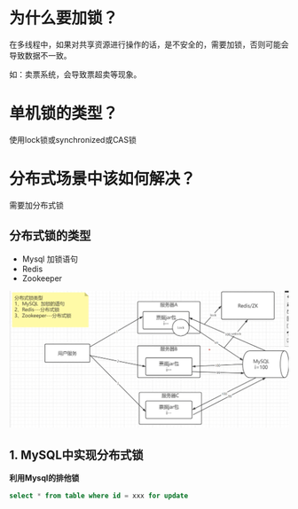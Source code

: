 # 为什么要加锁？

在多线程中，如果对共享资源进行操作的话，是不安全的，需要加锁，否则可能会导致数据不一致。

如：卖票系统，会导致票超卖等现象。

# 单机锁的类型？

使用lock锁或synchronized或CAS锁

# 分布式场景中该如何解决？

需要加分布式锁

## 分布式锁的类型

- Mysql 加锁语句
- Redis
- Zookeeper

![分布式锁类型](img/2023-02-04-22-33-14-image.png)

## 1. MySQL中实现分布式锁

**利用Mysql的排他锁**

```sql
select * from table where id = xxx for update
```

